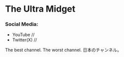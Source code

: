 # The Ultra Midget
### Social Media:
- YouTube
  //
- Twitter(X)
  //
  
The best channel.
The worst channel.
日本のチャンネル。

<!---
TO DO
add social media and projects
--->
